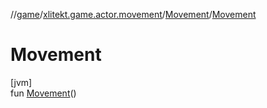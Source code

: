 //[game](../../../index.md)/[xlitekt.game.actor.movement](../index.md)/[Movement](index.md)/[Movement](-movement.md)

# Movement

[jvm]\
fun [Movement](-movement.md)()
